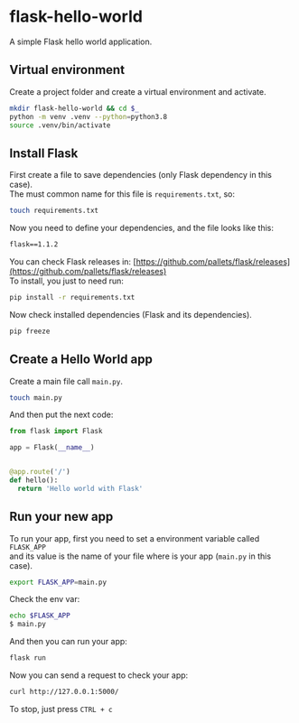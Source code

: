 # flask-hello-world

A simple Flask hello world application.

## Virtual environment

Create a project folder and create a virtual environment and activate.

```bash
mkdir flask-hello-world && cd $_
python -m venv .venv --python=python3.8
source .venv/bin/activate
```

## Install Flask

First create a file to save dependencies (only Flask dependency in this case).  
The must common name for this file is `requirements.txt`, so:

```bash
touch requirements.txt
```

Now you need to define your dependencies, and the file looks like this:

```txt
flask==1.1.2
```

You can check Flask releases in: [https://github.com/pallets/flask/releases](https://github.com/pallets/flask/releases)  
To install, you just to need run:

```bash
pip install -r requirements.txt
```

Now check installed dependencies (Flask and its dependencies).

```bash
pip freeze
```

## Create a Hello World app

Create a main file call `main.py`.

```bash
touch main.py
```

And then put the next code:

```python
from flask import Flask

app = Flask(__name__)


@app.route('/')
def hello():
  return 'Hello world with Flask'
```

## Run your new app

To run your app, first you need to set a environment variable called `FLASK_APP`  
and its value is the name of your file where is your app (`main.py` in this case).

```bash
export FLASK_APP=main.py
```

Check the env var:

```bash
echo $FLASK_APP
$ main.py
```

And then you can run your app:

```bash
flask run
```

Now you can send a request to check your app:

```bash
curl http://127.0.0.1:5000/
```

To stop, just press `CTRL + c`
